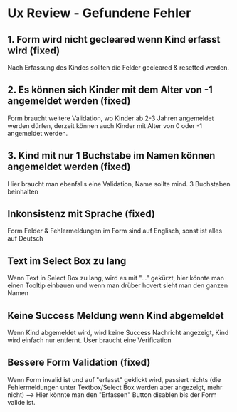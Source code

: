 # Ux Review - Gefundene Fehler

## 1. Form wird nicht gecleared wenn Kind erfasst wird (fixed)

Nach Erfassung des Kindes sollten die Felder gecleared & resetted werden.

## 2. Es können sich Kinder mit dem Alter von -1 angemeldet werden (fixed)

Form braucht weitere Validation, wo Kinder ab 2-3 Jahren angemeldet werden dürfen, derzeit können auch Kinder mit Alter von 0 oder -1 angemeldet werden.

## 3. Kind mit nur 1 Buchstabe im Namen können angemeldet werden (fixed)

Hier braucht man ebenfalls eine Validation, Name sollte mind. 3 Buchstaben beinhalten

## Inkonsistenz mit Sprache (fixed)

Form Felder & Fehlermeldungen im Form sind auf Englisch, sonst ist alles auf Deutsch

## Text im Select Box zu lang

Wenn Text in Select Box zu lang, wird es mit "..." gekürzt, hier könnte man einen Tooltip einbauen und wenn man drüber hovert sieht man den ganzen Namen

## Keine Success Meldung wenn Kind abgemeldet

Wenn Kind abgemeldet wird, wird keine Success Nachricht angezeigt, Kind wird einfach nur entfernt. User braucht eine Verification

## Bessere Form Validation (fixed)

Wenn Form invalid ist und auf "erfasst" geklickt wird, passiert nichts (die Fehlermeldungen unter Textbox/Select Box werden aber angezeigt, mehr nicht) --> Hier könnte man den "Erfassen" Button disablen bis der Form valide ist.

